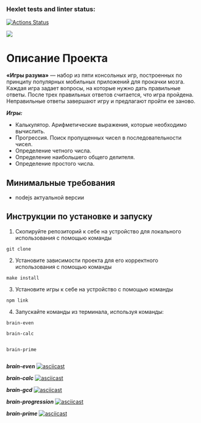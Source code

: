 ### Hexlet tests and linter status:
[![Actions Status](https://github.com/artch3r/frontend-project-lvl1/workflows/hexlet-check/badge.svg)](https://github.com/artch3r/frontend-project-lvl1/actions)

<a href="https://codeclimate.com/github/artch3r/frontend-project-lvl1/maintainability"><img src="https://api.codeclimate.com/v1/badges/9a6fa6bf551e6a7e6412/maintainability" /></a>

# Описание Проекта
**«Игры разума»** — набор из пяти консольных игр, построенных по принципу популярных мобильных приложений для прокачки мозга. Каждая игра задает вопросы, на которые нужно дать правильные ответы. После трех правильных ответов считается, что игра пройдена. Неправильные ответы завершают игру и предлагают пройти ее заново.

*__Игры:__*
* Калькулятор. Арифметические выражения, которые необходимо вычислить.
* Прогрессия. Поиск пропущенных чисел в последовательности чисел.
* Определение четного числа.
* Определение наибольшего общего делителя.
* Определение простого числа.

## Минимальные требования
* nodejs актуальной версии

## Инструкции по установке и запуску
1. Скопируйте репозиторий к себе на устройство для локального использования с помощью команды 
```
git clone
```
2. Установите зависимости проекта для его корректного использования с помощью команды 
```
make install
```
3. Установите игры к себе на устройство с помощью команды 
```
npm link
```
4. Запускайте команды из терминала, используя команды:
```
brain-even
```
```
brain-calc
```
```brain-gcd
```
```
brain-prime
```
```brain-progression
```

*__brain-even__*
[![asciicast](https://asciinema.org/a/Dev5jbJ8aTflNXts17gHXxxwk.svg)](https://asciinema.org/a/Dev5jbJ8aTflNXts17gHXxxwk)

*__brain-calc__*
[![asciicast](https://asciinema.org/a/4e67wD13fSrSDMreVkRigg4na.svg)](https://asciinema.org/a/4e67wD13fSrSDMreVkRigg4na)

*__brain-gcd__*
[![asciicast](https://asciinema.org/a/R4dKSZ5OLtzF2ZzA65t2jWAt4.svg)](https://asciinema.org/a/R4dKSZ5OLtzF2ZzA65t2jWAt4)

*__brain-progression__*
[![asciicast](https://asciinema.org/a/4WGwFSztzUqEWMTuiFDTWoGVY.svg)](https://asciinema.org/a/4WGwFSztzUqEWMTuiFDTWoGVY)

*__brain-prime__*
[![asciicast](https://asciinema.org/a/UmYj7R5yAYF0yypQAuWuK77X4.svg)](https://asciinema.org/a/UmYj7R5yAYF0yypQAuWuK77X4)

